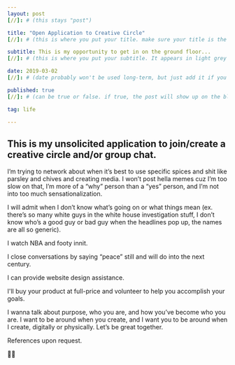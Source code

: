```yaml
---
layout: post
[//]: # (this stays "post")

title: "Open Application to Creative Circle"
[//]: # (this is where you put your title. make sure your title is the same name as the file)

subtitle: This is my opportunity to get in on the ground floor...
[//]: # (this is where you put your subtitle. It appears in light grey under the title currently and underneath post on blog post index listing)

date: 2019-03-02
[//]: # (date probably won't be used long-term, but just add it if you want)

published: true
[//]: # (can be true or false. if true, the post will show up on the blog index page, if not, it won't.)

tag: life

---
```


## This is my unsolicited application to join/create a creative circle and/or group chat.

I’m trying to network about when it’s best to use specific spices and shit like parsley and chives and creating media. I won’t post hella memes cuz I’m too slow on that, I’m more of a “why” person than a “yes” person, and I’m not into too much sensationalization.

I will admit when I don’t know what’s going on or what things mean (ex. there’s so many white guys in the white house investigation stuff, I don’t know who’s a good guy or bad guy when the headlines pop up, the names are all so generic).

I watch NBA and footy innit.

I close conversations by saying “peace” still and will do into the next century.

I can provide website design assistance.

I'll buy your product at full-price and volunteer to help you accomplish your goals.

I wanna talk about purpose, who you are, and how you’ve become who you are. I want to be around when you create, and I want you to be around when I create, digitally or physically. Let’s be great together.

References upon request.

✌🏿
